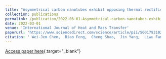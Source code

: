 ```yaml
---
title: "Asymmetrical carbon nanotubes exhibit opposing thermal rectification behaviors under different heat baths"
collection: publications
permalink: /publication/2022-03-01-Asymmetrical-carbon-nanotubes-exhibit-opposing-thermal-rectification-behaviors-under-different-heat-baths
date: 2022-03-01
venue: 'International Journal of Heat and Mass Transfer'
paperurl: 'https://www.sciencedirect.com/science/article/pii/S001793102101440X'
citation: ' Wei-Jen Chen,  Biao Feng,  Cheng Shao,  Jin Yang,  Liwu Fan,  Wee-Liat Ong,  I-Ling Chang, &quot;Asymmetrical carbon nanotubes exhibit opposing thermal rectification behaviors under different heat baths.&quot; International Journal of Heat and Mass Transfer, 2022.'
---
```

[Access paper here](https://www.sciencedirect.com/science/article/pii/S001793102101440X){:target="_blank"}
